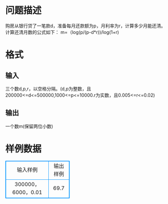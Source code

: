 # 问题描述
购房从银行贷了一笔款d，准备每月还款额为p，月利率为r，计算多少月能还清。计算还清月数的公式如下：
m=（log(p/(p-d*r))/log(1+r)

# 格式
## 输入
三个数d,p,r，以空格分隔。(d,p为整数，且200000<=d<=500000,1000<=p<=10000.r为实数，且0.005<=r<=0.02)

## 输出
一个数m(保留两位小数)

# 样例数据
<style>
        table,table tr th, table tr td { border:1px solid #0094ff; }
        table { width: 200px; min-height: 25px; line-height: 25px; text-align: center; border-collapse: collapse;}   
    </style>
<table>
	<tr>
		<td>输入样例</td>
		<td>输出样例</td>
	</tr>
<tr><td>300000，6000，0.01</td><td>69.7</td></tr></table>
